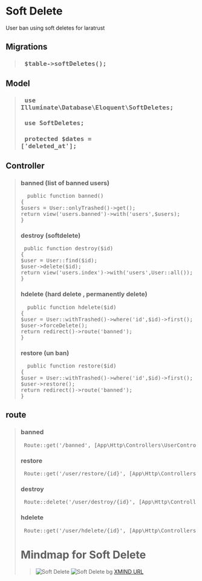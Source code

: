 # Soft Delete
User ban using soft deletes for laratrust


## Migrations
> ### <pre> $table->softDeletes(); </pre>


## Model
> ### <pre> use Illuminate\Database\Eloquent\SoftDeletes;</pre>
> ### <pre> use SoftDeletes; </pre>
> ### <pre> protected $dates = ['deleted_at']; </pre>


## Controller
> ### banned (list of banned users)
> <pre>  public function banned()
> {
> $users = User::onlyTrashed()->get();
> return view('users.banned')->with('users',$users); 
> } </pre>
> ### destroy (softdelete)
> <pre> public function destroy($id)
> {
> $user = User::find($id);
> $user->delete($id);
> return view('users.index')->with('users',User::all());
> } </pre>
> ### hdelete (hard delete , permanently delete)
> <pre>  public function hdelete($id)
> {
> $user = User::withTrashed()->where('id',$id)->first();
> $user->forceDelete();
> return redirect()->route('banned');
> } </pre>
> ### restore (un ban)
> <pre>  public function restore($id)
> {
> $user = User::withTrashed()->where('id',$id)->first();
> $user->restore();
> return redirect()->route('banned');
> } </pre>


## route
> ### banned
> <pre> Route::get('/banned', [App\Http\Controllers\UserController::class, 'banned'])->name('banned');</pre>
> ### restore
> <pre> Route::get('/user/restore/{id}', [App\Http\Controllers\UserController::class,'restore'])->name('user.restore'); </pre>
> ### destroy
> <pre> Route::delete('/user/destroy/{id}', [App\Http\Controllers\UserController::class,'destroy'])->name('user.destroy');</pre>
> ### hdelete
> <pre> Route::get('/user/hdelete/{id}', [App\Http\Controllers\UserController::class,'hdelete'])->name('user.hdelete'); </pre

# Mindmap for Soft Delete
> ![Soft Delete](https://user-images.githubusercontent.com/115618347/196014027-835d3163-6f20-420c-8b25-7740aed7c5e7.png)
> ![Soft Delete bg](https://user-images.githubusercontent.com/115618347/196014117-e3e5810e-bdf0-4a5e-af88-ea53af006d14.png)
> [XMIND URL](https://xmind.works/share/Vl3V50TE)
